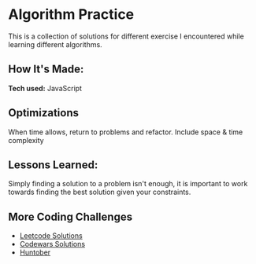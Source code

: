 # Algorithm Practice
This is a collection of solutions for different exercise I encountered while learning different algorithms.

## How It's Made:

**Tech used:** JavaScript

## Optimizations
When time allows, return to problems and refactor.
Include space & time complexity

## Lessons Learned:
Simply finding a solution to a problem isn't enough, it is important to work towards finding the best solution given your constraints. 

## More Coding Challenges
<ul> 
<li> <a target="_blank" href="https://github.com/WilliamPasternak/LeetCode">Leetcode Solutions</a> </li>
<li> <a target="_blank" href ="https://github.com/WilliamPasternak/Codewars-Solutions">Codewars Solutions</a> </li>
<li> <a target="_blank" href="https://github.com/WilliamPasternak/Huntober-Coding-Challenges"> Huntober </a> </li>
</ul>
